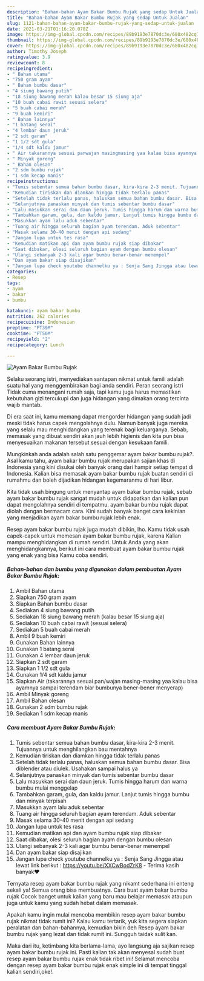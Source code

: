 ```yaml
---
description: "Bahan-bahan Ayam Bakar Bumbu Rujak yang sedap Untuk Jualan"
title: "Bahan-bahan Ayam Bakar Bumbu Rujak yang sedap Untuk Jualan"
slug: 1121-bahan-bahan-ayam-bakar-bumbu-rujak-yang-sedap-untuk-jualan
date: 2021-03-21T01:16:20.078Z
image: https://img-global.cpcdn.com/recipes/89b9193e7870dc3e/680x482cq70/ayam-bakar-bumbu-rujak-foto-resep-utama.jpg
thumbnail: https://img-global.cpcdn.com/recipes/89b9193e7870dc3e/680x482cq70/ayam-bakar-bumbu-rujak-foto-resep-utama.jpg
cover: https://img-global.cpcdn.com/recipes/89b9193e7870dc3e/680x482cq70/ayam-bakar-bumbu-rujak-foto-resep-utama.jpg
author: Timothy Joseph
ratingvalue: 3.9
reviewcount: 8
recipeingredient:
- " Bahan utama"
- "750 gram ayam"
- " Bahan bumbu dasar"
- "4 siung bawang putih"
- "18 siung bawang merah kalau besar 15 siung aja"
- "10 buah cabai rawit sesuai selera"
- "5 buah cabai merah"
- "9 buah kemiri"
- " Bahan lainnya"
- "1 batang serai"
- "4 lembar daun jeruk"
- "2 sdt garam"
- "1 1/2 sdt gula"
- "1/4 sdt kaldu jamur"
- " Air takarannya sesuai panwajan masingmasing yaa kalau bisa ayamnya sampai terendam biar bumbunya benerbener menyerap"
- " Minyak goreng"
- " Bahan olesan"
- "2 sdm bumbu rujak"
- "1 sdm kecap manis"
recipeinstructions:
- "Tumis sebentar semua bahan bumbu dasar, kira-kira 2-3 menit. Tujuannya untuk menghilangkan bau mentahnya"
- "Kemudian tiriskan dan diamkan hingga tidak terlalu panas"
- "Setelah tidak terlalu panas, haluskan semua bahan bumbu dasar. Bisa diblender atau diulek. Usahakan sampai halus ya"
- "Selanjutnya panaskan minyak dan tumis sebentar bumbu dasar"
- "Lalu masukkan serai dan daun jeruk. Tumis hingga harum dan warna bumbu mulai menggelap"
- "Tambahkan garam, gula, dan kaldu jamur. Lanjut tumis hingga bumbu dan minyak terpisah"
- "Masukkan ayam lalu aduk sebentar"
- "Tuang air hingga seluruh bagian ayam terendam. Aduk sebentar"
- "Masak selama 30-40 menit dengan api sedang"
- "Jangan lupa untuk tes rasa"
- "Kemudian matikan api dan ayam bumbu rujak siap dibakar"
- "Saat dibakar, olesi seluruh bagian ayam dengan bumbu olesan"
- "Ulangi sebanyak 2-3 kali agar bumbu benar-benar menempel"
- "Dan ayam bakar siap disajikan"
- "Jangan lupa check youtube channelku ya : Senja Sang Jingga atau lewat link berikut : https://youtu.be/XXCwBodZrK8 Terima kasih banyak❤️"
categories:
- Resep
tags:
- ayam
- bakar
- bumbu

katakunci: ayam bakar bumbu 
nutrition: 262 calories
recipecuisine: Indonesian
preptime: "PT39M"
cooktime: "PT50M"
recipeyield: "2"
recipecategory: Lunch

---
```



![Ayam Bakar Bumbu Rujak](https://img-global.cpcdn.com/recipes/89b9193e7870dc3e/680x482cq70/ayam-bakar-bumbu-rujak-foto-resep-utama.jpg)

Selaku seorang istri, menyediakan santapan nikmat untuk famili adalah suatu hal yang menggembirakan bagi anda sendiri. Peran seorang istri Tidak cuma menangani rumah saja, tapi kamu juga harus memastikan kebutuhan gizi tercukupi dan juga hidangan yang dimakan orang tercinta wajib mantab.

Di era  saat ini, kamu memang dapat mengorder hidangan yang sudah jadi meski tidak harus capek mengolahnya dulu. Namun banyak juga mereka yang selalu mau menghidangkan yang terenak bagi keluarganya. Sebab, memasak yang dibuat sendiri akan jauh lebih higienis dan kita pun bisa menyesuaikan makanan tersebut sesuai dengan kesukaan famili. 



Mungkinkah anda adalah salah satu penggemar ayam bakar bumbu rujak?. Asal kamu tahu, ayam bakar bumbu rujak merupakan sajian khas di Indonesia yang kini disukai oleh banyak orang dari hampir setiap tempat di Indonesia. Kalian bisa memasak ayam bakar bumbu rujak buatan sendiri di rumahmu dan boleh dijadikan hidangan kegemaranmu di hari libur.

Kita tidak usah bingung untuk menyantap ayam bakar bumbu rujak, sebab ayam bakar bumbu rujak sangat mudah untuk didapatkan dan kalian pun dapat mengolahnya sendiri di tempatmu. ayam bakar bumbu rujak dapat diolah dengan bermacam cara. Kini sudah banyak banget cara kekinian yang menjadikan ayam bakar bumbu rujak lebih enak.

Resep ayam bakar bumbu rujak juga mudah dibikin, lho. Kamu tidak usah capek-capek untuk memesan ayam bakar bumbu rujak, karena Kalian mampu menghidangkan di rumah sendiri. Untuk Anda yang akan menghidangkannya, berikut ini cara membuat ayam bakar bumbu rujak yang enak yang bisa Kamu coba sendiri.

<!--inarticleads1-->

##### Bahan-bahan dan bumbu yang digunakan dalam pembuatan Ayam Bakar Bumbu Rujak:

1. Ambil  Bahan utama
1. Siapkan 750 gram ayam
1. Siapkan  Bahan bumbu dasar
1. Sediakan 4 siung bawang putih
1. Sediakan 18 siung bawang merah (kalau besar 15 siung aja)
1. Sediakan 10 buah cabai rawit (sesuai selera)
1. Sediakan 5 buah cabai merah
1. Ambil 9 buah kemiri
1. Gunakan  Bahan lainnya
1. Gunakan 1 batang serai
1. Gunakan 4 lembar daun jeruk
1. Siapkan 2 sdt garam
1. Siapkan 1 1/2 sdt gula
1. Gunakan 1/4 sdt kaldu jamur
1. Siapkan  Air (takarannya sesuai pan/wajan masing-masing yaa kalau bisa ayamnya sampai terendam biar bumbunya bener-bener menyerap)
1. Ambil  Minyak goreng
1. Ambil  Bahan olesan
1. Gunakan 2 sdm bumbu rujak
1. Sediakan 1 sdm kecap manis




<!--inarticleads2-->

##### Cara membuat Ayam Bakar Bumbu Rujak:

1. Tumis sebentar semua bahan bumbu dasar, kira-kira 2-3 menit. Tujuannya untuk menghilangkan bau mentahnya
1. Kemudian tiriskan dan diamkan hingga tidak terlalu panas
1. Setelah tidak terlalu panas, haluskan semua bahan bumbu dasar. Bisa diblender atau diulek. Usahakan sampai halus ya
1. Selanjutnya panaskan minyak dan tumis sebentar bumbu dasar
1. Lalu masukkan serai dan daun jeruk. Tumis hingga harum dan warna bumbu mulai menggelap
1. Tambahkan garam, gula, dan kaldu jamur. Lanjut tumis hingga bumbu dan minyak terpisah
1. Masukkan ayam lalu aduk sebentar
1. Tuang air hingga seluruh bagian ayam terendam. Aduk sebentar
1. Masak selama 30-40 menit dengan api sedang
1. Jangan lupa untuk tes rasa
1. Kemudian matikan api dan ayam bumbu rujak siap dibakar
1. Saat dibakar, olesi seluruh bagian ayam dengan bumbu olesan
1. Ulangi sebanyak 2-3 kali agar bumbu benar-benar menempel
1. Dan ayam bakar siap disajikan
1. Jangan lupa check youtube channelku ya : Senja Sang Jingga atau lewat link berikut : https://youtu.be/XXCwBodZrK8 - Terima kasih banyak❤️




Ternyata resep ayam bakar bumbu rujak yang nikamt sederhana ini enteng sekali ya! Semua orang bisa membuatnya. Cara buat ayam bakar bumbu rujak Cocok banget untuk kalian yang baru mau belajar memasak ataupun juga untuk kamu yang sudah hebat dalam memasak.

Apakah kamu ingin mulai mencoba membikin resep ayam bakar bumbu rujak nikmat tidak rumit ini? Kalau kamu tertarik, yuk kita segera siapkan peralatan dan bahan-bahannya, kemudian bikin deh Resep ayam bakar bumbu rujak yang lezat dan tidak rumit ini. Sungguh taidak sulit kan. 

Maka dari itu, ketimbang kita berlama-lama, ayo langsung aja sajikan resep ayam bakar bumbu rujak ini. Pasti kalian tak akan menyesal sudah buat resep ayam bakar bumbu rujak enak tidak ribet ini! Selamat mencoba dengan resep ayam bakar bumbu rujak enak simple ini di tempat tinggal kalian sendiri,oke!.

